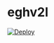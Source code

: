 # eghv2l
[![Deploy](https://www.herokucdn.com/deploy/button.png)](https://dashboard.heroku.com/new?template=https://github.com/egdgs/eghv2l)

